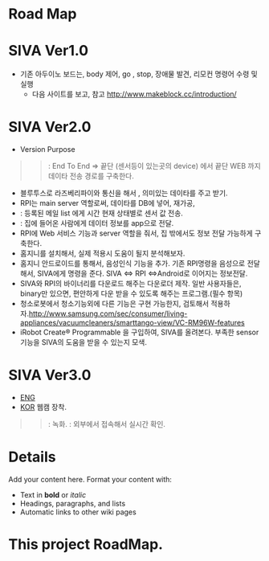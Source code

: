 # Road Map #



# SIVA Ver1.0 #
  * 기존 아두이노 보드는,  body 제어, go , stop, 장애물 발견, 리모컨 명령어 수령 및 실행
    * 다음 사이트를 보고, 참고 http://www.makeblock.cc/introduction/

# SIVA Ver2.0 #
  * Version Purpose
> > : End To End => 끝단 (센서등이 있는곳의 device) 에서 끝단 WEB 까지 데이타 전송 경로를 구축한다.
  * 블루투스로 라즈베리파이와 통신을 해서 , 의미있는 데이타를 주고 받기.
  * RPI는 main server 역할로써, 데이타를 DB에 넣어, 재가공,
  * :  등록된 메일 list 에게 시간 현재 상태별로 센서 값 전송.
  * :  집에 들어온 사람에게 데이터 정보를 app으로 전달.
  * RPI에 Web 서비스 기능과 server 역할을 줘서, 집 밖에서도 정보 전달 가능하게 구축한다.
  * 홈지니를 설치해서, 실제 적용시 도움이 될지 분석해보자.
  * 홈지니 안드로이드를 통해서, 음성인식 기능을 추가. 기존 RPI명령을 음성으로 전달해서, SIVA에게 명령을 준다.  SIVA <=> RPI <=>Android로 이어지는 정보전달.
  * SIVA와 RPI의 바이너리를 다운로드 해주는 다운로더 제작. 일반 사용자들은, binary만 있으면, 편안하게 다운 받을 수 있도록 해주는 프로그램.(필수 항목)
  * 청소로봇에서 청소기능외에 다른 기능은 구현 가능한지, 검토해서 적용하자.http://www.samsung.com/sec/consumer/living-appliances/vacuumcleaners/smarttango-view/VC-RM96W-features
  * iRobot Create® Programmable 을 구입하여, SIVA를 올려본다. 부족한 sensor 기능을 SIVA의 도움을 받을 수 있는지 모색.

# SIVA Ver3.0 #
  * [ENG](ENG.md)
  * [KOR](KOR.md) 웹캠 장착.
> > : 녹화.
> > : 외부에서 접속해서 실시간 확인.


# Details #

Add your content here.  Format your content with:
  * Text in **bold** or _italic_
  * Headings, paragraphs, and lists
  * Automatic links to other wiki pages


# This project RoadMap.